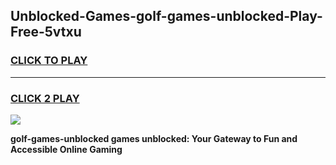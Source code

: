 
## Unblocked-Games-golf-games-unblocked-Play-Free-5vtxu
<h3>
<a href="https://premium76.site?title=golf-games-unblocked&ref=23A">CLICK TO PLAY</a></h3>
<hr>

<h3>
<a href="https://premium76.site?title=golf-games-unblocked&ref=23A">CLICK 2 PLAY</a>
  
</h3>

<a href="https://premium76.site?title=golf-games-unblocked&ref=23A"><img src="https://clearcache.store/games.png"></a>


**golf-games-unblocked games unblocked: Your Gateway to Fun and Accessible Online Gaming**
